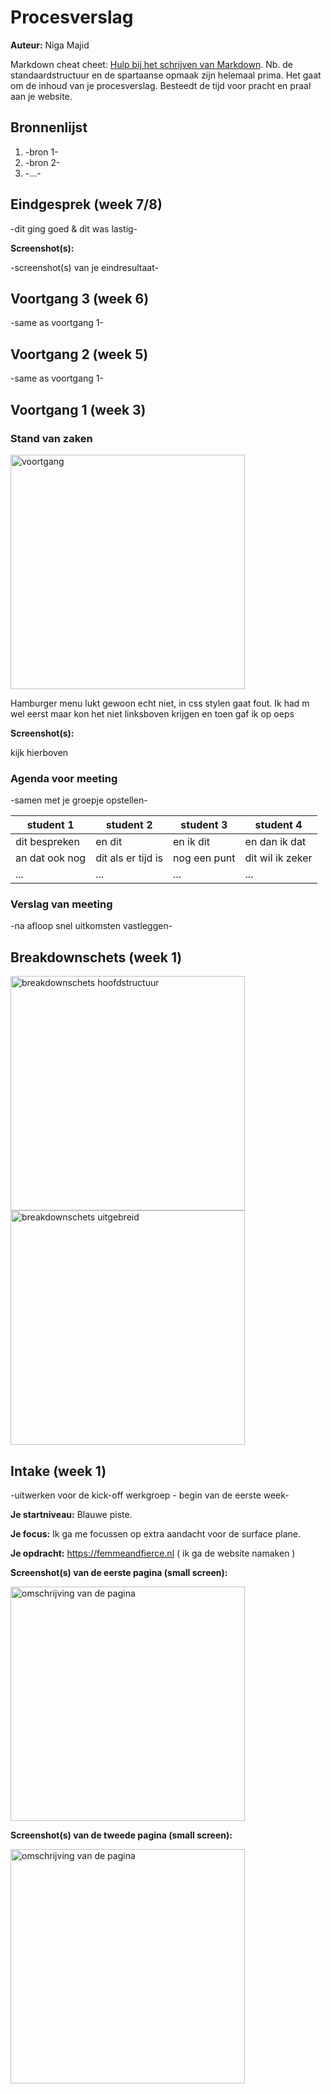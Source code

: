 # Procesverslag
**Auteur:** Niga Majid

Markdown cheat cheet: [Hulp bij het schrijven van Markdown](https://github.com/adam-p/markdown-here/wiki/Markdown-Cheatsheet). Nb. de standaardstructuur en de spartaanse opmaak zijn helemaal prima. Het gaat om de inhoud van je procesverslag. Besteedt de tijd voor pracht en praal aan je website.



## Bronnenlijst
1. -bron 1-
2. -bron 2-
3. -...-



## Eindgesprek (week 7/8)

-dit ging goed & dit was lastig-

**Screenshot(s):**

-screenshot(s) van je eindresultaat-



## Voortgang 3 (week 6)

-same as voortgang 1-



## Voortgang 2 (week 5)

-same as voortgang 1-



## Voortgang 1 (week 3)

### Stand van zaken
<img src="images/voortgang.png" width="375px" alt="voortgang">



Hamburger menu lukt gewoon echt niet, in css stylen gaat fout. Ik had m wel eerst maar kon het niet linksboven krijgen en toen gaf ik op oeps

**Screenshot(s):**

kijk hierboven



### Agenda voor meeting

-samen met je groepje opstellen-

| student 1      | student 2          | student 3    | student 4        |
| ---            | ---                | ---          | ---              |
| dit bespreken  | en dit             | en ik dit    | en dan ik dat    |
| an dat ook nog | dit als er tijd is | nog een punt | dit wil ik zeker |
| ...            | ...                | ...          | ...              |

### Verslag van meeting

-na afloop snel uitkomsten vastleggen-



## Breakdownschets (week 1)

<img src="images/breakdownschets.png" width="375px" alt="breakdownschets hoofdstructuur">

<img src="images/breakdownschets2.png" width="375px" alt="breakdownschets uitgebreid">


## Intake (week 1)
-uitwerken voor de kick-off werkgroep - begin van de eerste week-

**Je startniveau:** Blauwe piste.

**Je focus:** Ik ga me focussen op extra aandacht voor de surface plane.

**Je opdracht:** https://femmeandfierce.nl ( ik ga de website namaken )

**Screenshot(s) van de eerste pagina (small screen):**

<img src="images/homepage.PNG" width="375px" alt="omschrijving van de pagina">

**Screenshot(s) van de tweede pagina (small screen):**

<img src="images/newarrivals.PNG" width="375px" alt="omschrijving van de pagina">
